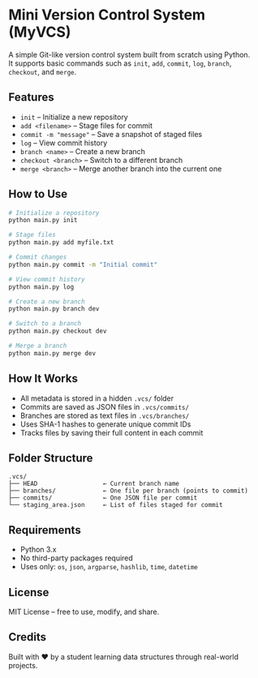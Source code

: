 # Mini Version Control System (MyVCS)

A simple Git-like version control system built from scratch using Python.  
It supports basic commands such as `init`, `add`, `commit`, `log`, `branch`, `checkout`, and `merge`.

## Features

- `init` – Initialize a new repository
- `add <filename>` – Stage files for commit
- `commit -m "message"` – Save a snapshot of staged files
- `log` – View commit history
- `branch <name>` – Create a new branch
- `checkout <branch>` – Switch to a different branch
- `merge <branch>` – Merge another branch into the current one

## How to Use

```bash
# Initialize a repository
python main.py init

# Stage files
python main.py add myfile.txt

# Commit changes
python main.py commit -m "Initial commit"

# View commit history
python main.py log

# Create a new branch
python main.py branch dev

# Switch to a branch
python main.py checkout dev

# Merge a branch
python main.py merge dev
```

## How It Works

- All metadata is stored in a hidden `.vcs/` folder
- Commits are saved as JSON files in `.vcs/commits/`
- Branches are stored as text files in `.vcs/branches/`
- Uses SHA-1 hashes to generate unique commit IDs
- Tracks files by saving their full content in each commit

## Folder Structure

```
.vcs/
├── HEAD                  ← Current branch name
├── branches/             ← One file per branch (points to commit)
├── commits/              ← One JSON file per commit
└── staging_area.json     ← List of files staged for commit
```

## Requirements

- Python 3.x
- No third-party packages required
- Uses only: `os`, `json`, `argparse`, `hashlib`, `time`, `datetime`

## License

MIT License – free to use, modify, and share.

## Credits

Built with ❤️ by a student learning data structures through real-world projects.
